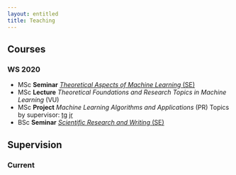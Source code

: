 ```yaml
---
layout: entitled
title: Teaching
---
```




## Courses 

### WS 2020 

- MSc **Seminar** [*Theoretical Aspects of Machine Learning* (SE)](./ws2021/seminar_msc.html)
- MSc **Lecture** *Theoretical Foundations and Research Topics in Machine Learning* (VU)
- MSc **Project** *Machine Learning Algorithms and Applications* (PR) Topics by supervisor: [tg](./ws2021/projects_tg.html) [jr](./ws2021/projects_jr.html)
- BSc **Seminar** [*Scientific Research and Writing* (SE)](./ws2021/seminar_bsc.html)


## Supervision

### Current

